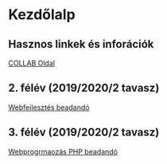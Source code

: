 # Kezdőlalp
## Hasznos linkek és inforációk
[COLLAB Oldal](redirect_collab.html)

## 2. félév (2019/2020/2 tavasz)
[Webfejlesztés beadandó](semesters/2/web1)

## 3. félév (2019/2020/2 tavasz)
[Webprogrmaozás PHP beadandó](semesters/3/webprog/phpbead)
